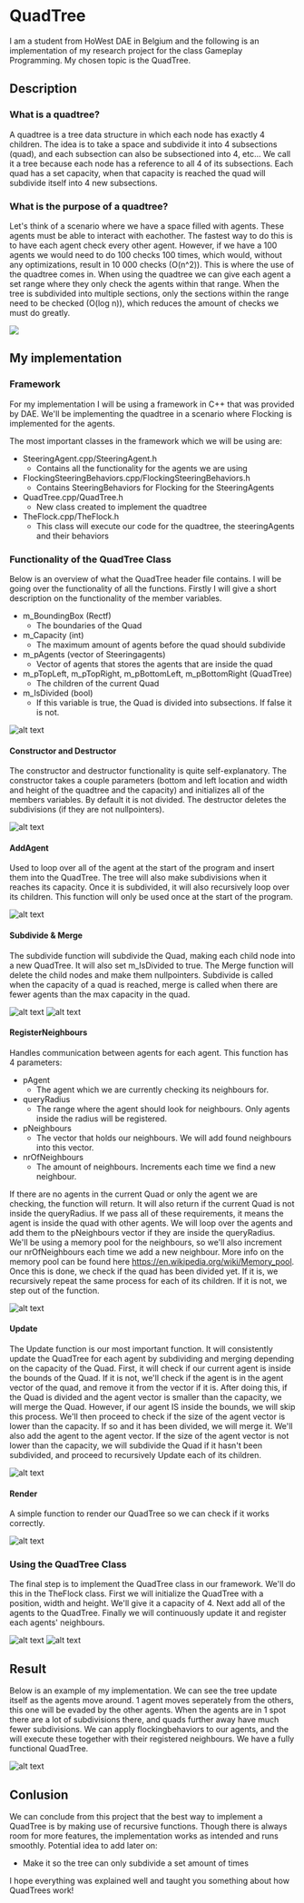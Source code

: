 # QuadTree
I am a student from HoWest DAE in Belgium and the following is an implementation of my research project for the class Gameplay Programming. My chosen topic is the QuadTree.

## Description
### What is a quadtree?
A quadtree is a tree data structure in which each node has exactly 4 children. The idea is to take a space and subdivide it into 4 subsections  (quad), and each subsection can 
also be subsectioned into 4, etc... We call it a tree because each node has a reference to all 4 of its subsections. Each quad has a set capacity, when that capacity is reached
the quad will subdivide itself into 4 new subsections.


### What is the purpose of a quadtree?
Let's think of a scenario where we have a space filled with agents. These agents must be able to interact with eachother. The fastest way to do this is to have each agent check
every other agent. However, if we have a 100 agents we would need to do 100 checks 100 times, which would, without any optimizations, result in 10 000 checks (O(n^2)). This
is where the use of the quadtree comes in. When using the quadtree we can give each agent a set range where they only check the agents within that range. When the tree is
subdivided into multiple sections, only the sections within the range need to be checked (O(log n)), which reduces the amount of checks we must do greatly.

![](https://github.com/GianniWalraet/QuadTree/blob/master/Media/QuadTreeExample.gif)

## My implementation
### Framework
For my implementation I will be using a framework in C++ that was provided by DAE. We'll be implementing the quadtree in a scenario where Flocking is implemented for the agents.

The most important classes in the framework which we will be using are:

- SteeringAgent.cpp/SteeringAgent.h
  - Contains all the functionality for the agents we are using
- FlockingSteeringBehaviors.cpp/FlockingSteeringBehaviors.h
  - Contains SteeringBehaviors for Flocking for the SteeringAgents
- QuadTree.cpp/QuadTree.h
  - New class created to implement the quadtree
- TheFlock.cpp/TheFlock.h
  - This class will execute our code for the quadtree, the steeringAgents and their behaviors

### Functionality of the QuadTree Class
Below is an overview of what the QuadTree header file contains. I will be going over the functionality of all the functions. Firstly I will give a short description on the
functionality of the member variables.

- m_BoundingBox (Rectf)
  - The boundaries of the Quad
- m_Capacity (int)
  - The maximum amount of agents before the quad should subdivide
- m_pAgents (vector of Steeringagents)
  - Vector of agents that stores the agents that are inside the quad
- m_pTopLeft, m_pTopRight, m_pBottomLeft, m_pBottomRight (QuadTree)
  - The children of the current Quad
- m_IsDivided (bool)
  - If this variable is true, the Quad is divided into subsections. If false it is not.
  
![alt text](https://github.com/GianniWalraet/QuadTree/blob/master/Media/QT_Header.PNG)

#### Constructor and Destructor
The constructor and destructor functionality is quite self-explanatory. The constructor takes a couple parameters (bottom and left location and width and height of the quadtree
and the capacity) and initializes all of the members variables. By default it is not divided. The destructor deletes the subdivisions (if they are not nullpointers).

![alt text](https://github.com/GianniWalraet/QuadTree/blob/master/Media/QT_Construct_Destruct.PNG)

#### AddAgent
Used to loop over all of the agent at the start of the program and insert them into the QuadTree. The tree will also make subdivisions when it reaches
its capacity. Once it is subdivided, it will also recursively loop over its children. This function will only be used once at the start of the program.

![alt text](https://github.com/GianniWalraet/QuadTree/blob/master/Media/QT_AddAgent.PNG)

#### Subdivide & Merge
The subdivide function will subdivide the Quad, making each child node into a new QuadTree. It will also set m_IsDivided to true. The Merge function will delete the child nodes
and make them nullpointers. Subdivide is called when the capacity of a quad is reached, merge is called when there are fewer agents than the max capacity in the quad.

![alt text](https://github.com/GianniWalraet/QuadTree/blob/master/Media/QT_Subdivide.PNG)
![alt text](https://github.com/GianniWalraet/QuadTree/blob/master/Media/QT_Merge.PNG)

#### RegisterNeighbours
Handles communication between agents for each agent. This function has 4 parameters:

- pAgent
  - The agent which we are currently checking its neighbours for.
- queryRadius
  - The range where the agent should look for neighbours. Only agents inside the radius will be registered.
- pNeighbours
  - The vector that holds our neighbours. We will add found neighbours into this vector.
- nrOfNeighbours
  - The amount of neighbours. Increments each time we find a new neighbour.

If there are no agents in the current Quad or only the agent we are checking, the function will return. It will also return if the current Quad is not inside the queryRadius.
If we pass all of these requirements, it means the agent is inside the quad with other agents. We will loop over the agents and add them to the pNeighbours vector if they are
inside the queryRadius. We'll be using a memory pool for the neighbours, so we'll also increment our nrOfNeighbours each time we add a new neighbour. More info on the memory pool
can be found here https://en.wikipedia.org/wiki/Memory_pool.  Once this is done, we check if the quad has been divided yet. If it is, we recursively repeat the same process for
each of its children. If it is not, we step out of the function.

![alt text](https://github.com/GianniWalraet/QuadTree/blob/master/Media/QT_RegisterNeighbours.PNG)

#### Update
The Update function is our most important function. It will consistently update the QuadTree for each agent by subdividing and merging depending on the capacity of the Quad.
First, it will check if our current agent is inside the bounds of the Quad. If it is not, we'll check if the agent is in the agent vector of the quad, and remove it from
the vector if it is. After doing this, if the Quad is divided and the agent vector is smaller than the capacity, we will merge the Quad. However, if our agent IS inside the
bounds, we will skip this process. We'll then proceed to check if the size of the agent vector is lower than the capacity. If so and it has been divided, we will merge it.
We'll also add the agent to the agent vector. If the size of the agent vector is not lower than the capacity, we will subdivide the Quad if it hasn't been subdivided, and 
proceed to recursively Update each of its children.

![alt text](https://github.com/GianniWalraet/QuadTree/blob/master/Media/QT_Update.PNG)

#### Render
A simple function to render our QuadTree so we can check if it works correctly.

![alt text](https://github.com/GianniWalraet/QuadTree/blob/master/Media/QT_Render.PNG)

### Using the QuadTree Class
The final step is to implement the QuadTree class in our framework. We'll do this in the TheFlock class. First we will initialize the QuadTree with a position, width and height.
We'll give it a capacity of 4. Next add all of the agents to the QuadTree. Finally we will continuously update it and register each agents' neighbours.

![alt text](https://github.com/GianniWalraet/QuadTree/blob/master/Media/QT_Initialize.PNG)
![alt text](https://github.com/GianniWalraet/QuadTree/blob/master/Media/QT_UpdateTree.PNG)

## Result
Below is an example of my implementation. We can see the tree update itself as the agents move around. 1 agent moves seperately from the others, this one will be evaded by the
other agents. When the agents are in 1 spot there are a lot of subdivisions there, and quads further away have much fewer subdivisions. We can apply flockingbehaviors to our
agents, and the will execute these together with their registered neighbours. We have a fully functional QuadTree.

![alt text](https://github.com/GianniWalraet/QuadTree/blob/master/Media/Result.gif)

## Conlusion
We can conclude from this project that the best way to implement a QuadTree is by making use of recursive functions. Though there is always room for more features, the
implementation works as intended and runs smoothly. Potential idea to add later on:
- Make it so the tree can only subdivide a set amount of times


I hope everything was explained well and taught you something about how QuadTrees work!
